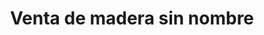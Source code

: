 ---
title: "Venta de madera sin nombre"
url: /villa-de-zaachila/venta-de-madera-sin-nombre/
shop: comercio
---